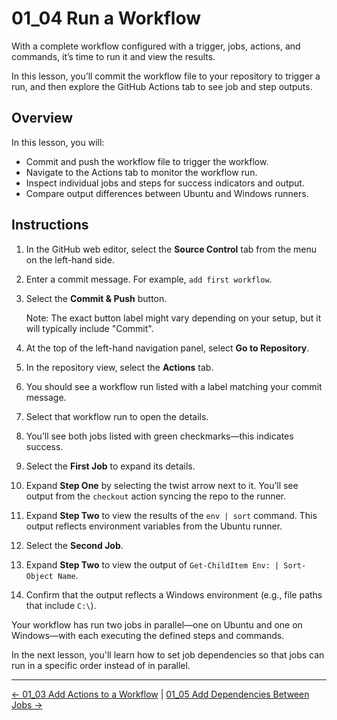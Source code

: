 # 01_04 Run a Workflow

With a complete workflow configured with a trigger, jobs, actions, and commands, it’s time to run it and view the results.

In this lesson, you’ll commit the workflow file to your repository to trigger a run, and then explore the GitHub Actions tab to see job and step outputs.

## Overview

In this lesson, you will:

- Commit and push the workflow file to trigger the workflow.
- Navigate to the Actions tab to monitor the workflow run.
- Inspect individual jobs and steps for success indicators and output.
- Compare output differences between Ubuntu and Windows runners.

## Instructions

1. In the GitHub web editor, select the **Source Control** tab from the menu on the left-hand side.
1. Enter a commit message. For example, `add first workflow`.
1. Select the **Commit & Push** button.

    Note: The exact button label might vary depending on your setup, but it will typically include "Commit".

1. At the top of the left-hand navigation panel, select **Go to Repository**.
1. In the repository view, select the **Actions** tab.
1. You should see a workflow run listed with a label matching your commit message.
1. Select that workflow run to open the details.
1. You’ll see both jobs listed with green checkmarks—this indicates success.
1. Select the **First Job** to expand its details.
1. Expand **Step One** by selecting the twist arrow next to it. You’ll see output from the `checkout` action syncing the repo to the runner.
1. Expand **Step Two** to view the results of the `env | sort` command. This output reflects environment variables from the Ubuntu runner.
1. Select the **Second Job**.
1. Expand **Step Two** to view the output of `Get-ChildItem Env: | Sort-Object Name`.
1. Confirm that the output reflects a Windows environment (e.g., file paths that include `C:\`).

Your workflow has run two jobs in parallel—one on Ubuntu and one on Windows—with each executing the defined steps and commands.

In the next lesson, you'll learn how to set job dependencies so that jobs can run in a specific order instead of in parallel.

<!-- FooterStart -->
---
[← 01_03 Add Actions to a Workflow](../01_03_add_actions_to_a_workflow/README.md) | [01_05 Add Dependencies Between Jobs →](../01_05_add_dependencies_between_jobs/README.md)
<!-- FooterEnd -->

